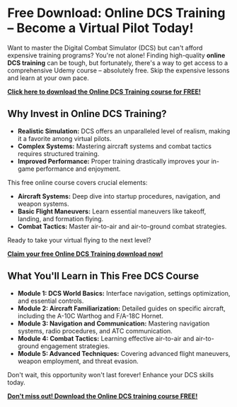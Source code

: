 # Free Download: Online DCS Training – Become a Virtual Pilot Today!

Want to master the Digital Combat Simulator (DCS) but can't afford expensive training programs? You're not alone! Finding high-quality **online DCS training** can be tough, but fortunately, there's a way to get access to a comprehensive Udemy course – absolutely free. Skip the expensive lessons and learn at your own pace.

[**Click here to download the Online DCS Training course for FREE!**](https://udemywork.com/online-dcs-training)

## Why Invest in Online DCS Training?

*   **Realistic Simulation:** DCS offers an unparalleled level of realism, making it a favorite among virtual pilots.
*   **Complex Systems:** Mastering aircraft systems and combat tactics requires structured training.
*   **Improved Performance:** Proper training drastically improves your in-game performance and enjoyment.

This free online course covers crucial elements:

*   **Aircraft Systems:** Deep dive into startup procedures, navigation, and weapon systems.
*   **Basic Flight Maneuvers:** Learn essential maneuvers like takeoff, landing, and formation flying.
*   **Combat Tactics:** Master air-to-air and air-to-ground combat strategies.

Ready to take your virtual flying to the next level?

[**Claim your free Online DCS Training download now!**](https://udemywork.com/online-dcs-training)

## What You'll Learn in This Free DCS Course

*   **Module 1: DCS World Basics:** Interface navigation, settings optimization, and essential controls.
*   **Module 2: Aircraft Familiarization:** Detailed guides on specific aircraft, including the A-10C Warthog and F/A-18C Hornet.
*   **Module 3: Navigation and Communication:** Mastering navigation systems, radio procedures, and ATC communication.
*   **Module 4: Combat Tactics:** Learning effective air-to-air and air-to-ground engagement strategies.
*   **Module 5: Advanced Techniques:** Covering advanced flight maneuvers, weapon employment, and threat evasion.

Don't wait, this opportunity won't last forever! Enhance your DCS skills today.

[**Don't miss out! Download the Online DCS training course FREE!**](https://udemywork.com/online-dcs-training)
